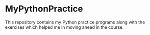 # MyPythonPractice

This repository contains my Python practice programs along with the exercises which helped me in moving ahead in the course.
